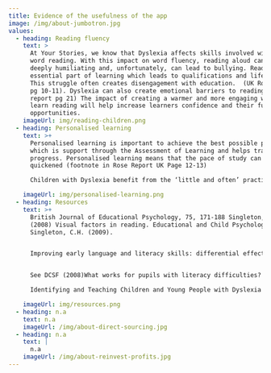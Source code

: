 ```yaml
---
title: Evidence of the usefulness of the app
image: /img/about-jumbotron.jpg
values:
  - heading: Reading fluency
    text: >
      At Your Stories, we know that Dyslexia affects skills involved with fluent
      word reading. With this impact on word fluency, reading aloud can feel
      deeply humiliating and, unfortunately, can lead to bullying. Reading is an
      essential part of learning which leads to qualifications and life chances.
      This struggle often creates disengagement with education.  (UK Rose report
      pg 10-11). Dyslexia can also create emotional barriers to reading (Rose
      report pg 21) The impact of creating a warmer and more engaging way to
      learn reading will help increase learners confidence and their future
      opportunities.
    imageUrl: img/reading-children.png
  - heading: Personalised learning
    text: >+
      Personalised learning is important to achieve the best possible progress,
      which is support through the Assessment of Learning and helps track
      progress. Personalised learning means that the pace of study can be
      quickened (footnote in Rose Report UK Page 12-13) 

      Children with Dyslexia benefit from the ‘little and often’ practice of reading. (Rose report UK pg 14)( footer 10 “Phonological skills” consist of identifying and manipulating the sounds in words. An example of having or developing phonological skills is understanding that if the p in pat is changed to an s, the word obtained will be sat. 11 Singleton (2009). 12 Brooks (2007) pp 31 and 32.)

    imageUrl: img/personalised-learning.png
  - heading: Resources
    text: >+
      British Journal of Educational Psychology, 75, 171-188 Singleton, C. H.
      (2008) Visual factors in reading. Educational and Child Psychology, 25(3).
      Singleton, C.H. (2009).


      Improving early language and literacy skills: differential effects of an oral language versus a phonology with reading intervention. Journal of Child Psychology and Psychiatry, 49, 422-432. Brooks, G. (2007). 


      See DCSF (2008)What works for pupils with literacy difficulties? London: DCSF. Burden, R. (2005). 

      Identifying and Teaching Children and Young People with Dyslexia and Literacy Difficulties An independent report from Sir Jim Rose to the Secretary of State for Children, Schools and Families June 2009

    imageUrl: img/resources.png
  - heading: n.a
    text: n.a
    imageUrl: /img/about-direct-sourcing.jpg
  - heading: n.a
    text: |
      n.a
    imageUrl: /img/about-reinvest-profits.jpg
---
```

